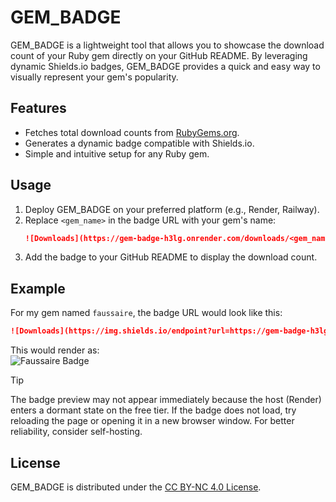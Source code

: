 # GEM_BADGE

GEM_BADGE is a lightweight tool that allows you to showcase the download count of your Ruby gem directly on your GitHub README. By leveraging dynamic Shields.io badges, GEM_BADGE provides a quick and easy way to visually represent your gem's popularity.

## Features
- Fetches total download counts from [RubyGems.org](https://rubygems.org/).
- Generates a dynamic badge compatible with Shields.io.
- Simple and intuitive setup for any Ruby gem.

## Usage
1. Deploy GEM_BADGE on your preferred platform (e.g., Render, Railway).
2. Replace `<gem_name>` in the badge URL with your gem's name:
   ```markdown
   ![Downloads](https://gem-badge-h3lg.onrender.com/downloads/<gem_name>)
   ```
3. Add the badge to your GitHub README to display the download count.

## Example
For my gem named `faussaire`, the badge URL would look like this:

```markdown
![Downloads](https://img.shields.io/endpoint?url=https://gem-badge-h3lg.onrender.com/downloads/faussaire)
```

This would render as:
<br>
![Faussaire Badge](https://img.shields.io/endpoint?url=https://gem-badge-h3lg.onrender.com/downloads/faussaire)
<br>
> [!TIP] 
> The badge preview may not appear immediately because the host (Render) enters a dormant state on the free tier. If the badge does not load, try reloading the page or opening it in a new browser window. 
> For better reliability, consider self-hosting.

## License
GEM_BADGE is distributed under the [CC BY-NC 4.0 License](LICENSE.txt).
